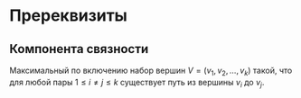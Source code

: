 # Пререквизиты

## Компонента связности

Максимальный по включению набор вершин $V = (v_1, v_2, \dots, v_k)$ такой, что для любой пары $1 \le i \ne j \le k$ существует путь из вершины $v_i$ до $v_j$.
